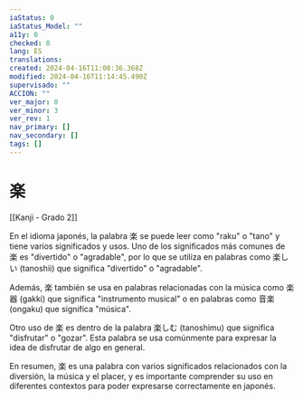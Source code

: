 ```yaml
---
iaStatus: 0
iaStatus_Model: ""
a11y: 0
checked: 0
lang: ES
translations: 
created: 2024-04-16T11:08:36.368Z
modified: 2024-04-16T11:14:45.490Z
supervisado: ""
ACCION: ""
ver_major: 0
ver_minor: 3
ver_rev: 1
nav_primary: []
nav_secondary: []
tags: []
---
```

# 楽

[[Kanji - Grado 2]]

En el idioma japonés, la palabra 楽 se puede leer como "raku" o "tano" y tiene varios significados y usos. Uno de los significados más comunes de 楽 es "divertido" o "agradable", por lo que se utiliza en palabras como 楽しい (tanoshii) que significa "divertido" o "agradable". 

Además, 楽 también se usa en palabras relacionadas con la música como 楽器 (gakki) que significa "instrumento musical" o en palabras como 音楽 (ongaku) que significa "música".

Otro uso de 楽 es dentro de la palabra 楽しむ (tanoshimu) que significa "disfrutar" o "gozar". Esta palabra se usa comúnmente para expresar la idea de disfrutar de algo en general.

En resumen, 楽 es una palabra con varios significados relacionados con la diversión, la música y el placer, y es importante comprender su uso en diferentes contextos para poder expresarse correctamente en japonés.
